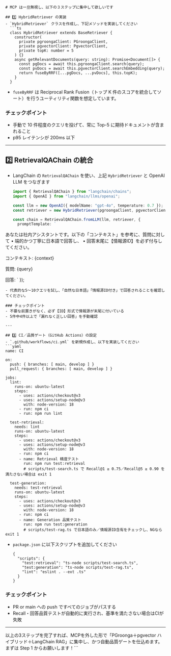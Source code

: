 
````
# MCP は一旦無視し、以下の３ステップに集中して欲しいです

## 1️⃣ HybridRetriever の実装
- `HybridRetriever` クラスを作成し、下記メソッドを実装してください
  ```ts
  class HybridRetriever extends BaseRetriever {
    constructor(
      private pgroongaClient: PGroongaClient,
      private pgvectorClient: PgvectorClient,
      private topK: number = 5
    ) {}
    async getRelevantDocuments(query: string): Promise<Document[]> {
      const pgDocs = await this.pgroongaClient.search(query);
      const pvDocs = await this.pgvectorClient.searchEmbedding(query);
      return fuseByRRF([...pgDocs, ...pvDocs], this.topK);
    }
  }
````

* `fuseByRRF` は Reciprocal Rank Fusion（トップ K 件のスコアを統合してソート）を行うユーティリティ関数を想定しています。

### チェックポイント

* 手動で 10 件程度のクエリを投げて、常に Top-5 に期待ドキュメントが含まれること
* p95 レイテンシが 200ms 以下

---

## 2️⃣ RetrievalQAChain の統合

* LangChain の `RetrievalQAChain` を使い、上記 `HybridRetriever` と OpenAI LLM をつなぎます

  ```ts
  import { RetrievalQAChain } from "langchain/chains";
  import { OpenAI } from "langchain/llms/openai";

  const llm = new OpenAI({ modelName: "gpt-4o", temperature: 0.7 });
  const retriever = new HybridRetriever(pgroongaClient, pgvectorClient, 5);

  const chain = RetrievalQAChain.fromLLM(llm, retriever, {
    promptTemplate: `
  ```

あなたは社内アシスタントです。以下の「コンテキスト」を参考に、質問に対して
• 端的かつ丁寧に日本語で回答し、
• 回答末尾に【情報源ID】を必ず付与してください。

コンテキスト:
{context}

質問:
{query}

回答:
\`
});

````
- 代表的な5〜10クエリを試し、「自然な日本語」「情報源ID付き」で回答されることを確認してください。

### チェックポイント
- 不要な前置きがなく、必ず【ID】形式で情報源が末尾に付いている
- 5件中4件以上で「漏れなく正しい回答」を手動確認

---

## 3️⃣ CI／品質ゲート（GitHub Actions）の設定
- `.github/workflows/ci.yml` を新規作成し、以下を実装してください
```yaml
name: CI

on:
  push: { branches: [ main, develop ] }
  pull_request: { branches: [ main, develop ] }

jobs:
  lint:
    runs-on: ubuntu-latest
    steps:
      - uses: actions/checkout@v3
      - uses: actions/setup-node@v3
        with: node-version: 18
      - run: npm ci
      - run: npm run lint

  test-retrieval:
    needs: lint
    runs-on: ubuntu-latest
    steps:
      - uses: actions/checkout@v3
      - uses: actions/setup-node@v3
        with: node-version: 18
      - run: npm ci
      - name: Retrieval 精度テスト
        run: npm run test:retrieval
        # scripts/test-search.ts で Recall@1 ≥ 0.75／Recall@5 ≥ 0.90 を満たさない場合は exit 1

  test-generation:
    needs: test-retrieval
    runs-on: ubuntu-latest
    steps:
      - uses: actions/checkout@v3
      - uses: actions/setup-node@v3
        with: node-version: 18
      - run: npm ci
      - name: Generation 品質テスト
        run: npm run test:generation
        # scripts/test-rag.ts で日本語のみ／情報源ID含有をチェックし、NGなら exit 1
````

* `package.json` に以下スクリプトを追加してください

  ```jsonc
  {
    "scripts": {
      "test:retrieval": "ts-node scripts/test-search.ts",
      "test:generation": "ts-node scripts/test-rag.ts",
      "lint": "eslint . --ext .ts"
    }
  }
  ```

### チェックポイント

* PR or main への push ですべてのジョブがパスする
* Recall・回答品質テストが自動的に実行され、基準を満たさない場合はCIが失敗

---

以上の3ステップを完了すれば、MCPを外した形で「PGroonga＋pgvector ハイブリッド＋LangChain RAG」に集中し、かつ自動品質ゲートを仕込めます。まずは Step 1 からお願いします！\`\`\`
